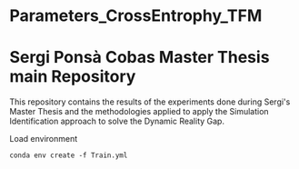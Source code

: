 # Parameters_CrossEntrophy_TFM

# Sergi Ponsà Cobas Master Thesis main Repository
This repository contains the results of the experiments done during Sergi's Master Thesis and the methodologies applied to apply the Simulation Identification approach to solve the Dynamic Reality Gap.

Load environment

```
conda env create -f Train.yml 
```
